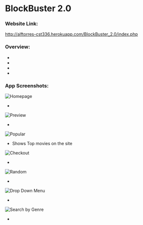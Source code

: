 # BlockBuster 2.0
### Website Link:
http://alftorres-cst336.herokuapp.com/BlockBuster_2.0/index.php

### Overview:
 
+ 
+  
+ 
+

### App Screenshots:

![Homepage](http://i66.tinypic.com/2dt4x83.png)

+

![Preview](http://i65.tinypic.com/5yauxk.png)

+

![Popular](http://i64.tinypic.com/20qjd6e.png)

+ Shows Top movies on the site

![Checkout](http://i64.tinypic.com/vya0wz.png)

+

![Random](http://i68.tinypic.com/2v34nti.png)

+

![Drop Down Menu](http://i65.tinypic.com/axlhjm.png)

+

![Search by Genre](http://i65.tinypic.com/2v9stb5.png)

+

